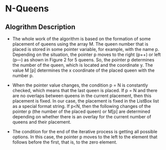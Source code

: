 # N-Queens
## Alogrithm Description
  * The whole work of the algorithm is based on the formation of some placement of queens using the array M. The queen number that is placed is stored in some pointer variable, for example, with the name p. Depending on the situation, the pointer p moves to the right (p++) or left (p—) as shown in Figure 2 for 5 queens. So, the pointer p determines the number of the queen, which is located and the coordinate y. The value M [p] determines the x coordinate of the placed queen with the number p.

  * When the pointer value changes, the condition p = N is constantly checked, which means that the last queen is placed. If p = N and there are no overlaps between queens in the current placement, then this placement is fixed. In our case, the placement is fixed in the ListBox list as a special format string. If p<N, then the following changes of the pointer p (the number of the placed queen) or M[p] are determined depending on whether there is an overlay for the current number of queens and their placement.

  * The condition for the end of the iterative process is getting all possible options. In this case, the pointer p moves to the left to the element that follows before the first, that is, to the zero element.

